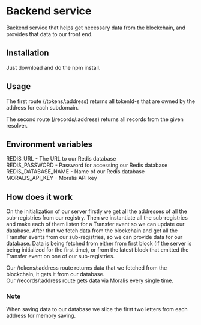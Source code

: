 # Backend service

Backend service that helps get necessary data from the blockchain, and provides that data to our front end.

## Installation

Just download and do the npm install.

## Usage

The first route (/tokens/:address) returns all tokenId-s that are owned by the address for each subdomain.

The second route (/records/:address) returns all records from the given resolver.

## Environment variables

REDIS_URL - The URL to our Redis database <br/>
REDIS_PASSWORD - Password for accessing our Redis database <br/> 
REDIS_DATABASE_NAME - Name of our Redis database <br/>
MORALIS_API_KEY - Moralis API key

## How does it work

On the initialization of our server firstly we get all the addresses of all the sub-registries from our registry. Then we instantiate all the sub-registries and make each of them listen for a Transfer event so we can update our database. After that we fetch data from the blockchain and get all the Transfer events from our sub-registries, so we can provide data for our database. Data is being fetched from either from first block (if the server is being initialized for the first time), or from the latest block that emitted the Transfer event on one of our sub-registries.

Our /tokens/:address route returns data that we fetched from the blockchain, it gets it from our database. <br/>
Our /records/:address route gets data via Moralis every single time.

### Note
When saving data to our database we slice the first two letters from each address for memory saving. 

